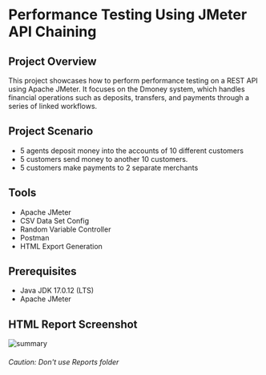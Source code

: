 # Performance Testing Using JMeter API Chaining

## Project Overview
This project showcases how to perform performance testing on a REST API using Apache JMeter. It focuses on the Dmoney system, which handles financial operations such as deposits, transfers, and payments through a series of linked workflows.

## Project Scenario

- 5 agents deposit money into the accounts of 10 different customers
- 5 customers send money to another 10 customers.
- 5 customers make payments to 2 separate merchants

## Tools
- Apache JMeter
- CSV Data Set Config
- Random Variable Controller
- Postman
- HTML Export Generation

## Prerequisites
- Java JDK 17.0.12 (LTS)
- Apache JMeter

## HTML Report Screenshot

![summary](https://github.com/user-attachments/assets/92230c5b-b4b5-4961-b04d-bdb1e68869df)

###### Caution: Don't use Reports folder

  
